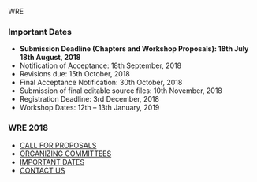 WRE
### Important Dates
  * **Submission Deadline (Chapters and Workshop Proposals): 18th July 18th August, 2018**
  * Notification of Acceptance: 18th September, 2018
  * Revisions due: 15th October, 2018
  * Final Acceptance Notification: 30th October, 2018 
  * Submission of final editable source files: 10th November, 2018
  * Registration Deadline: 3rd December, 2018 
  * Workshop Dates: 12th – 13th January, 2019


### WRE 2018
  * [CALL FOR PROPOSALS](https://giki.edu.pk/rd/rd-fcs/wre2018/call-for-proposal18/)
  * [ORGANIZING COMMITTEES](https://giki.edu.pk/rd/rd-fcs/wre2018/organizing-committees18/)
  * [IMPORTANT DATES](https://giki.edu.pk/rd/rd-fcs/wre2018/important-dates18/)
  * [CONTACT US](https://giki.edu.pk/rd/rd-fcs/wre2018/contact-us18/)


